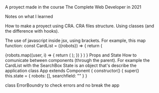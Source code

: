 A proyect made in the course The Complete Web Developer in 2021

Notes on what I learned

How to make a proyect using CRA. CRA files structure. Using classes (and the difference with hooks).

The use of javascript inside jsx, using brackets. For example, this map function: const CardList = ({robots}) => { return (

{robots.map((user, i) => { return ( ); }) }
) }
Props and State How to comunicate between components (through the parent). For example the CardList with the SearchBox State is an object that's describe the application class App extends Component { constructor() { super() this.state = { robots: [], searchfield: "" } }

class ErrorBoundry to check errors and no break the app